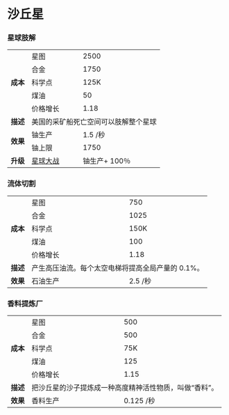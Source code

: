 # 沙丘星
### 星球肢解
<table>
<tbody>
<tr>
<td rowspan="5">
<strong>
成本
</strong>
</td>
<td>
星图
</td>
<td>
2500
</td>
</tr>
<tr>
<td>
合金
</td>
<td>
1750
</td>
</tr>
<tr>
<td>
科学点
</td>
<td>
125K
</td>
</tr>
<tr>
<td>
煤油
</td>
<td>
50
</td>
</tr>
<tr>
<td>
价格增长
</td>
<td>
1.18
</td>
</tr>
<tr>
<td>
<strong>
描述
</strong>
</td>
<td colspan="2">
美国的采矿船死亡空间可以肢解整个星球
</td>
</tr>
<tr>
<td rowspan="2">
<strong>
效果
</strong>
</td>
<td>
铀生产
</td>
<td>
1.5 /秒
</td>
</tr>
<tr>
<td>
铀上限
</td>
<td>
1750
</td>
</tr>
<tr>
<td>
<strong>
升级
</strong>
</td>
<td>
<a href="?file=001-猫咪百科/04-作坊/01-升级#星球大战">
星球大战
</a>
</td>
<td>
铀生产+ 100％
</td>
</tr>
</tbody>
</table>

### 流体切割
<table>
<tbody>
<tr>
<td rowspan="5">
<strong>
成本
</strong>
</td>
<td>
星图
</td>
<td>
750
</td>
</tr>
<tr>
<td>
合金
</td>
<td>
1025
</td>
</tr>
<tr>
<td>
科学点
</td>
<td>
150K
</td>
</tr>
<tr>
<td>
煤油
</td>
<td>
100
</td>
</tr>
<tr>
<td>
价格增长
</td>
<td>
1.18
</td>
</tr>
<tr>
<td>
<strong>
描述
</strong>
</td>
<td colspan="2">
产生高压油流。每个太空电梯将提高全局产量的 0.1%。
</td>
</tr>
<tr>
<td>
<strong>
效果
</strong>
</td>
<td>
石油生产
</td>
<td>
2.5 /秒
</td>
</tr>
</tbody>
</table>

### 香料提炼厂
<table>
<tbody>
<tr>
<td rowspan="5">
<strong>
成本
</strong>
</td>
<td>
星图
</td>
<td>
500
</td>
</tr>
<tr>
<td>
合金
</td>
<td>
500
</td>
</tr>
<tr>
<td>
科学点
</td>
<td>
75K
</td>
</tr>
<tr>
<td>
煤油
</td>
<td>
125
</td>
</tr>
<tr>
<td>
价格增长
</td>
<td>
1.15
</td>
</tr>
<tr>
<td>
<strong>
描述
</strong>
</td>
<td colspan="2">
把沙丘星的沙子提炼成一种高度精神活性物质，叫做“香料”。
</td>
</tr>
<tr>
<td>
<strong>
效果
</strong>
</td>
<td>
香料生产
</td>
<td>
0.125 /秒
</td>
</tr>
</tbody>
</table>
